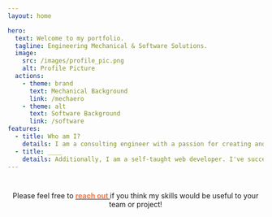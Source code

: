 ```yaml
---
layout: home

hero:
  text: Welcome to my portfolio.
  tagline: Engineering Mechanical & Software Solutions.
  image:
    src: /images/profile_pic.png
    alt: Profile Picture
  actions:
    - theme: brand
      text: Mechanical Background
      link: /mechaero
    - theme: alt
      text: Software Background
      link: /software
features:
  - title: Who am I?
    details: I am a consulting engineer with a passion for creating and building innovative engineering solutions. I have 8 years of experience as a mechanical/aerospace engineer. I've worked on projects ranging from aircraft design, to data science, to test engineering.
  - title: ____
    details: Additionally, I am a self-taught web developer. I've successfully launched full stack and single page applications. I have various software tools and am also looking for the best tool to get the job done!
---
```


<html>
<br>
    <p style="width:500px; text-align:center; margin:10px auto">
      Please feel free to <a href="mailto:deenriquez92@gmail.com"><b><span style="color:rgb(255, 115, 64);"> reach out </span> </b> </a> if you think my skills would be useful to your team or project! 
    </p>
</html>
